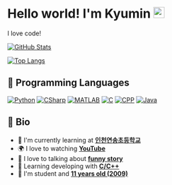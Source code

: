 # Hello world! I'm Kyumin <img src="https://media.giphy.com/media/hvRJCLFzcasrR4ia7z/giphy.gif" width="25px">

I love code!

[![GitHub Stats](https://github-readme-stats.vercel.app/api?username=miniprime1&show_icons=true&hide=contribs,prs&cache_seconds=1800)](https://github.com/miniprime1)

[![Top Langs](https://github-readme-stats.vercel.app/api/top-langs/?username=miniprime1&layout=compact&cache_seconds=1800)](https://github.com/miniprime1)


## 📗 Programming Languages

[![Python](https://img.shields.io/badge/Python-3.7.8-green.svg)](https://www.python.org/)
[![CSharp](https://img.shields.io/badge/CSharp-9.0-ff69b4.svg)](https://dotnet.microsoft.com/)
[![MATLAB](https://img.shields.io/badge/MATLAB-2020b-orange.svg)](https://www.mathworks.com/products/matlab.html)
[![C](https://img.shields.io/badge/C-17-blue.svg)](https://devdocs.io/c/)
[![CPP](https://img.shields.io/badge/C++-14-503040.svg)](https://devdocs.io/cpp/)
[![Java](https://img.shields.io/badge/Java-16-red.svg)](https://www.java.com/ko/)


## 📘 Bio

- 🏫 I'm currently learning at **[인천연송초등학교](http://yeonsong.icees.kr/)**
- 🌍 I love to watching **[YouTube](https://www.youtube.com/)**
- 💬 I love to talking about **[funny story](http://nope.org/)**
- 🌱 Learning developing with **[C/C++](https://devdocs.io/cpp/)**
- 🤔 I'm student and **[11 years old (2009)](http://nope.org/)**

<!--
**miniprime1/miniprime1** is a ✨ _special_ ✨ repository because its `README.md` (this file) appears on your GitHub profile.

Here are some ideas to get you started:

- 🔭 I’m currently working on ...
- 🌱 I’m currently learning ...
- 👯 I’m looking to collaborate on ...
- 🤔 I’m looking for help with ...
- 💬 Ask me about ...
- 📫 How to reach me: ...
- 😄 Pronouns: ...
- ⚡ Fun fact: ...
-->

